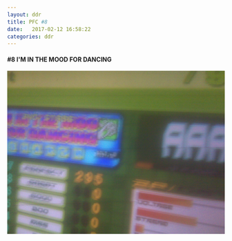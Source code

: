 ```yaml
---
layout: ddr
title: PFC #8
date:   2017-02-12 16:58:22
categories: ddr
---
```

#### **#8** I'M IN THE MOOD FOR DANCING
![](/images/pfc/8_im_in_the_mood_for_dancing.jpg)
